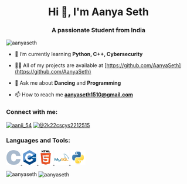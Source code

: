<h1 align="center">Hi 👋, I'm Aanya Seth</h1>
<h3 align="center">A passionate Student from India</h3>

<p align="left"> <img src="https://komarev.com/ghpvc/?username=aanyaseth&label=Profile%20views&color=0e75b6&style=flat" alt="aanyaseth" /> </p>

- 🌱 I’m currently learning **Python, C++, Cybersecurity**

- 👨‍💻 All of my projects are available at [https://github.com/AanyaSeth](https://github.com/AanyaSeth)

- 💬 Ask me about **Dancing** and **Programming**

- 📫 How to reach me **aanyaseth1510@gmail.com**

<h3 align="left">Connect with me:</h3>
<p align="left">
<a href="https://instagram.com/aanii_54" target="blank"><img align="center" src="https://raw.githubusercontent.com/rahuldkjain/github-profile-readme-generator/master/src/images/icons/Social/instagram.svg" alt="aanii_54" height="30" width="40" /></a>
<a href="https://www.hackerrank.com/@2k22cscys2212515" target="blank"><img align="center" src="https://raw.githubusercontent.com/rahuldkjain/github-profile-readme-generator/master/src/images/icons/Social/hackerrank.svg" alt="@2k22cscys2212515" height="30" width="40" /></a>
</p>

<h3 align="left">Languages and Tools:</h3>
<p align="left"> <a href="https://www.cprogramming.com/" target="_blank" rel="noreferrer"> <img src="https://raw.githubusercontent.com/devicons/devicon/master/icons/c/c-original.svg" alt="c" width="40" height="40"/> </a> <a href="https://www.w3schools.com/cpp/" target="_blank" rel="noreferrer"> <img src="https://raw.githubusercontent.com/devicons/devicon/master/icons/cplusplus/cplusplus-original.svg" alt="cplusplus" width="40" height="40"/> </a> <a href="https://www.w3.org/html/" target="_blank" rel="noreferrer"> <img src="https://raw.githubusercontent.com/devicons/devicon/master/icons/html5/html5-original-wordmark.svg" alt="html5" width="40" height="40"/> </a> <a href="https://www.mysql.com/" target="_blank" rel="noreferrer"> <img src="https://raw.githubusercontent.com/devicons/devicon/master/icons/mysql/mysql-original-wordmark.svg" alt="mysql" width="40" height="40"/> </a> <a href="https://www.python.org" target="_blank" rel="noreferrer"> <img src="https://raw.githubusercontent.com/devicons/devicon/master/icons/python/python-original.svg" alt="python" width="40" height="40"/> </a> </p>

<p><img align="left" src="https://github-readme-stats.vercel.app/api/top-langs?username=aanyaseth&show_icons=true&locale=en&layout=compact" alt="aanyaseth" /></p>

<p>&nbsp;<img align="center" src="https://github-readme-stats.vercel.app/api?username=aanyaseth&show_icons=true&locale=en" alt="aanyaseth" /></p>
